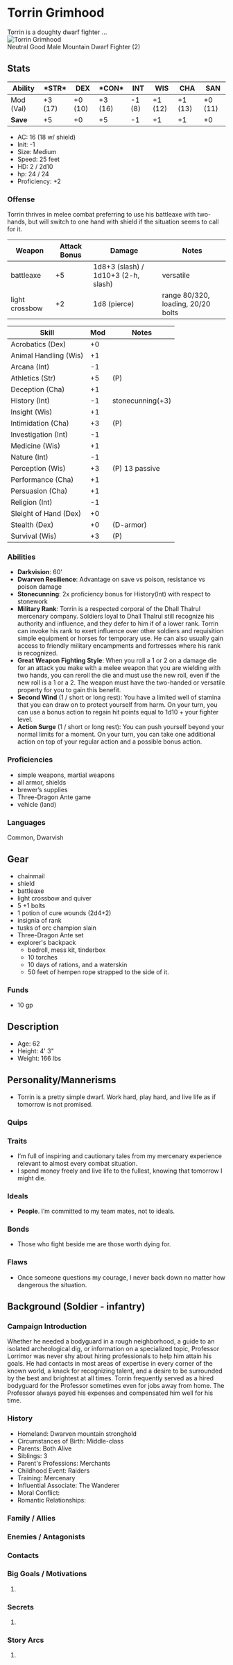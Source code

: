 # Torrin Grimhood
Torrin is a doughty dwarf fighter ...  
![Torrin Grimhood](./images/torrin.jpg)  
Neutral Good Male Mountain Dwarf Fighter (2)

## Stats
|**Ability**|**\*STR\***|**DEX**|**\*CON\***|**INT**|**WIS**|**CHA**|**SAN**|
| ---- | ---- | ---- | ---- | ---- | ---- | ---- | ---- |
|Mod (Val)| +3 (17) | +0 (10) | +3 (16) | -1 (8) | +1 (12) | +1 (13) | +0 (11) |
|**Save**| +5 | +0 | +5 | -1 | +1 | +1 | +0 |

- AC: 16 (18 w/ shield)
- Init: -1
- Size: Medium
- Speed: 25 feet
- HD: 2 / 2d10
- hp: 24 / 24
- Proficiency: +2

### Offense
Torrin thrives in melee combat preferring to use his battleaxe with two-hands, but will switch to one hand with shield if the situation seems to call for it.

| Weapon | Attack Bonus | Damage | Notes |
| ---- | ---- | ---- | ---- |
| battleaxe | +5 | 1d8+3 (slash) / 1d10+3 (2-h, slash) | versatile |
| light crossbow | +2 | 1d8 (pierce) | range 80/320, loading, 20/20 bolts|

| Skill | Mod | Notes
| ---- | ---- | ---- |
| Acrobatics (Dex) | +0 ||
| Animal Handling (Wis) | +1 ||
| Arcana (Int) | -1 ||
| Athletics (Str) | +5 | (P) |
| Deception (Cha) | +1 ||
| History (Int) | -1 | stonecunning(+3) |
| Insight (Wis)| +1 ||
| Intimidation (Cha) | +3 | (P) |
| Investigation (Int) | -1 ||
| Medicine (Wis) | +1 ||
| Nature (Int) | -1 ||
| Perception (Wis) | +3 | (P) 13 passive |
| Performance (Cha) | +1 ||
| Persuasion (Cha) | +1 ||
| Religion (Int) | -1 ||
| Sleight of Hand (Dex) | +0 ||
| Stealth (Dex) | +0 | (D-armor)|
| Survival (Wis) | +3 | (P) |

### Abilities
- **Darkvision**: 60’
- **Dwarven Resilience**: Advantage on save vs poison, resistance vs poison damage
- **Stonecunning**: 2x proficiency bonus for History(Int) with respect to stonework
- **Military Rank**: Torrin is a respected corporal of the Dhall Thalrul mercenary company. Soldiers loyal to Dhall Thalrul still recognize his authority and influence, and they defer to him if of a lower rank. Torrin can invoke his rank to exert influence over other soldiers and requisition simple equipment or horses for temporary use. He can also usually gain access to friendly military encampments and fortresses where his rank is recognized.
- **Great Weapon Fighting Style**: When you roll a 1 or 2 on a damage die for an attack you make with a melee weapon that you are wielding with two hands, you can reroll the die and must use the new roll, even if the new roll is a 1 or a 2. The weapon must have the two-handed or versatile property for you to gain this benefit.
- **Second Wind** (1 / short or long rest): You have a limited well of stamina that you can draw on to protect yourself from harm. On your turn, you can use a bonus action to regain hit points equal to 1d10 + your fighter level.
- **Action Surge** (1 / short or long rest): You can push yourself beyond your normal limits for a moment. On your turn, you can take one additional action on top of your regular action and a possible bonus action.

### Proficiencies
- simple weapons, martial weapons
- all armor, shields
- brewer’s supplies
- Three-Dragon Ante game
- vehicle (land)

### Languages
Common,  Dwarvish

## Gear
- chainmail
- shield
- battleaxe
- light crossbow and quiver
- 5 +1 bolts
- 1 potion of cure wounds (2d4+2)
- insignia of rank
- tusks of orc champion slain
- Three-Dragon Ante set
- explorer's backpack
	-  bedroll, mess kit, tinderbox
	- 10 torches
	- 10 days of rations, and a waterskin
	- 50 feet of hempen rope strapped to the side of it.

### Funds
- 10 gp

## Description
- Age: 62
- Height: 4' 3"
- Weight: 166 lbs

## Personality/Mannerisms
- Torrin is a pretty simple dwarf. Work hard, play hard, and live life as if tomorrow is not promised.

### Quips

### Traits
- I’m full of inspiring and cautionary tales from my mercenary experience relevant to almost every combat situation.
- I spend money freely and live life to the fullest, knowing that tomorrow I might die.

### Ideals
- **People**. I’m committed to my team mates, not to ideals.

### Bonds
- Those who fight beside me are those worth dying for.

### Flaws
- Once someone questions my courage, I never back down no matter how dangerous the situation.

## Background (Soldier - infantry)


### Campaign Introduction
Whether he needed a bodyguard in a rough neighborhood, a guide to an isolated archeological dig, or information on a specialized topic, Professor Lorrimor was never shy about hiring professionals to help him attain his goals. He had contacts in most areas of expertise in every corner of the known world, a knack for recognizing talent, and a desire to be surrounded by the best and brightest at all times. Torrin frequently served as a hired bodyguard for the Professor sometimes even for jobs away from home. The Professor always payed his expenses and compensated him well for his time.

### History
- Homeland: Dwarven mountain stronghold
- Circumstances of Birth: Middle-class
- Parents: Both Alive
- Siblings: 3
- Parent's Professions: Merchants
- Childhood Event: Raiders
- Training: Mercenary
- Influential Associate: The Wanderer
- Moral Conflict: 
- Romantic Relationships: 

### Family / Allies

### Enemies / Antagonists

### Contacts

### Big Goals / Motivations

1. 

### Secrets
1.  

### Story Arcs
1. 